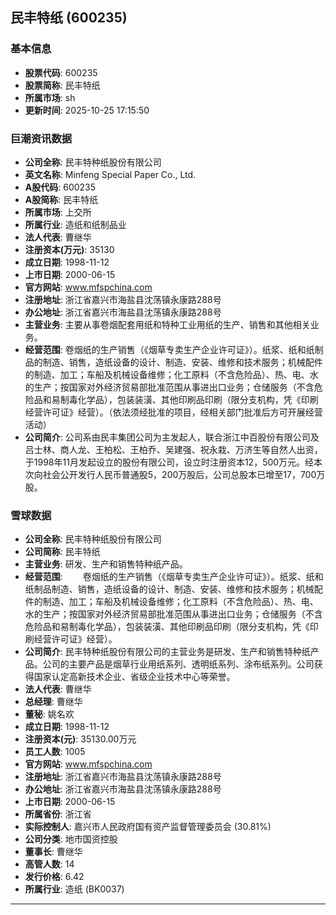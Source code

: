 ## 民丰特纸 (600235)

### 基本信息

- **股票代码**: 600235
- **股票简称**: 民丰特纸
- **所属市场**: sh
- **更新时间**: 2025-10-25 17:15:50

### 巨潮资讯数据

- **公司全称**: 民丰特种纸股份有限公司
- **英文名称**: Minfeng Special Paper Co., Ltd.
- **A股代码**: 600235
- **A股简称**: 民丰特纸
- **所属市场**: 上交所
- **所属行业**: 造纸和纸制品业
- **法人代表**: 曹继华
- **注册资本(万元)**: 35130
- **成立日期**: 1998-11-12
- **上市日期**: 2000-06-15
- **官方网站**: www.mfspchina.com
- **注册地址**: 浙江省嘉兴市海盐县沈荡镇永康路288号
- **办公地址**: 浙江省嘉兴市海盐县沈荡镇永康路288号
- **主营业务**: 主要从事卷烟配套用纸和特种工业用纸的生产、销售和其他相关业务。
- **经营范围**: 卷烟纸的生产销售（《烟草专卖生产企业许可证》）。纸浆、纸和纸制品的制造、销售，造纸设备的设计、制造、安装、维修和技术服务；机械配件的制造、加工；车船及机械设备维修；化工原料（不含危险品）、热、电、水的生产；按国家对外经济贸易部批准范围从事进出口业务；仓储服务（不含危险品和易制毒化学品），包装装潢、其他印刷品印刷（限分支机构，凭《印刷经营许可证》经营）。（依法须经批准的项目，经相关部门批准后方可开展经营活动）
- **公司简介**: 公司系由民丰集团公司为主发起人，联合浙江中百股份有限公司及吕士林、商人龙、王柏松、王柏乔、吴建强、祝永栽、万济生等自然人出资，于1998年11月发起设立的股份有限公司，设立时注册资本12，500万元。经本次向社会公开发行人民币普通股5，200万股后，公司总股本已增至17，700万股。

### 雪球数据

- **公司全称**: 民丰特种纸股份有限公司
- **公司简称**: 民丰特纸
- **主营业务**: 研发、生产和销售特种纸产品。
- **经营范围**: 　　卷烟纸的生产销售（《烟草专卖生产企业许可证》）。纸浆、纸和纸制品制造、销售，造纸设备的设计、制造、安装、维修和技术服务；机械配件的制造、加工；车船及机械设备维修；化工原料（不含危险品）、热、电、水的生产；按国家对外经济贸易部批准范围从事进出口业务；仓储服务（不含危险品和易制毒化学品），包装装潢、其他印刷品印刷（限分支机构，凭《印刷经营许可证》经营）。
- **公司简介**: 民丰特种纸股份有限公司的主营业务是研发、生产和销售特种纸产品。公司的主要产品是烟草行业用纸系列、透明纸系列、涂布纸系列。公司获得国家认定高新技术企业、省级企业技术中心等荣誉。
- **法人代表**: 曹继华
- **总经理**: 曹继华
- **董秘**: 姚名欢
- **成立日期**: 1998-11-12
- **注册资本(元)**: 35130.00万元
- **员工人数**: 1005
- **官方网站**: www.mfspchina.com
- **注册地址**: 浙江省嘉兴市海盐县沈荡镇永康路288号
- **办公地址**: 浙江省嘉兴市海盐县沈荡镇永康路288号
- **上市日期**: 2000-06-15
- **所属省份**: 浙江省
- **实际控制人**: 嘉兴市人民政府国有资产监督管理委员会 (30.81%)
- **公司分类**: 地市国资控股
- **董事长**: 曹继华
- **高管人数**: 14
- **发行价格**: 6.42
- **所属行业**: 造纸 (BK0037)

---